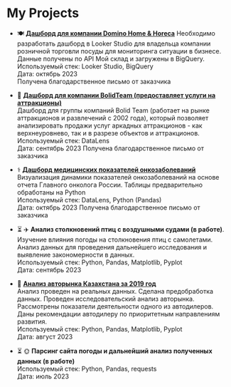 # My Projects

- 🍽️ **[Дашборд для компании Domino Home & Horeca](https://github.com/EvgeniyaRozh/My-Projects/tree/main/Domino%26Horeca)**
  Необходимо разработать дашборд в Looker Studio для владельца компании розничной торговли посуды для мониторинга ситуации в бизнесе.  Данные получены по API Мой склад и загружены в BigQuery. 
  Используемый стек: Looker Studio, BigQuery  
  Дата: октябрь 2023  
  Получена благодарственное письмо от заказчика

- 🎯 **[Дашборд для компании BolidTeam (предоставляет услуги на аттракционы)](https://github.com/EvgeniyaRozh/My-Projects/tree/main/BolidTeam)**  
Дашборд для группы компаний Bolid Team (работает на рынке аттракционов и развлечений с 2002 года), который позволяет анализировать продажи услуг аркадных аттракционов - как верхнеуровнево, так и в разрезе объектов и аттракционов.  
  Используемый стек: DataLens  
  Дата: сентябрь 2023
  Получена благодарственное письмо от заказчика
  
- ⚕️ **[Дашборд медицинских показателей онкозаболеваний](https://github.com/EvgeniyaRozh/My-Projects/tree/main/medicine)**   
Визуализация динамики показателей онкозаболеваний на основе отчета Главного онколога России. Таблицы предварительно обработаны на Python  
  Используемый стек: DataLens, Python (Pandas)  
  Дата: октябрь 2023
  Получена благодарственное письмо от заказчика

- ⏳️ ✈️ **Анализ столкновений птиц с воздушными судами (в работе)**.   
Изучение влияния погоды на столкновения птиц с самолетами. Анализ данных для проведения дальнейшего исследования и выявление закономерности в данных.  
Используемый стек:  Python, Pandas, Matplotlib, Pyplot  
Дата: сентябрь 2023
 
 - 🚗 **[Анализ авторынка Казахстана за 2019 год](https://github.com/EvgeniyaRozh/My-Projects/tree/main/Auto_kz)**   
Анализ проведен на реальных данных. Сделана предобработка данных. Проведен исследовательский анализ авторынка. Рассмотрены показатели деятельности одного из автодилеров. Даны рекомендации автодилеру по приоритетным направлениям развития.  
Используемый стек: Python, Pandas, Matplotlib, Pyplot  
Дата: август 2023

- ⏳️ 🌞 **Парсинг сайта погоды и дальнейший анализ полученных данных (в работе)**     
 Используемый стек: Python, Pandas, requests  
Дата: июль 2023
